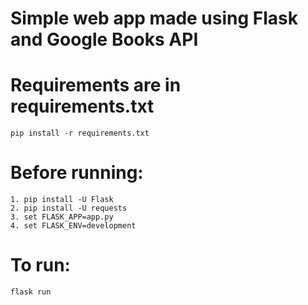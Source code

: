 # Simple web app made using Flask and Google Books API

# Requirements are in requirements.txt
```
pip install -r requirements.txt
```

# Before running:
```
1. pip install -U Flask
2. pip install -U requests
3. set FLASK_APP=app.py
4. set FLASK_ENV=development
```

# To run:
```
flask run
```
